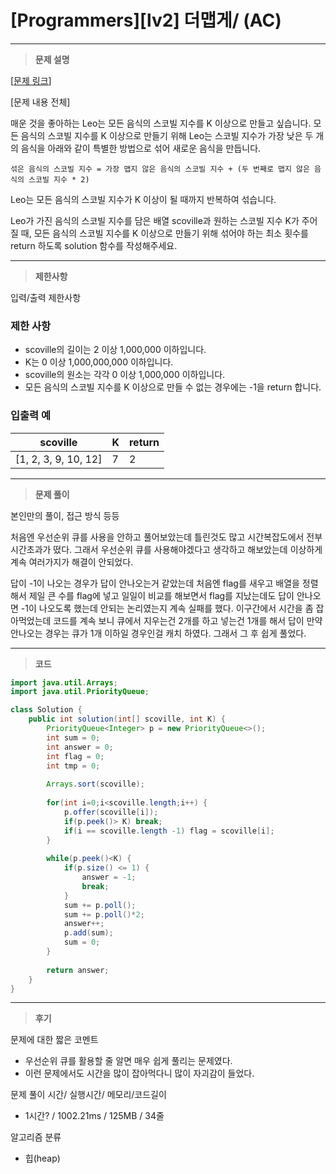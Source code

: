 # [Programmers][lv2] 더맵게/ (AC)

---

> **문제 설명**
> 

[[문제 링크](https://school.programmers.co.kr/learn/courses/30/lessons/42626)]

[문제 내용 전체]

매운 것을 좋아하는 Leo는 모든 음식의 스코빌 지수를 K 이상으로 만들고 싶습니다. 모든 음식의 스코빌 지수를 K 이상으로 만들기 위해 Leo는 스코빌 지수가 가장 낮은 두 개의 음식을 아래와 같이 특별한 방법으로 섞어 새로운 음식을 만듭니다.

`섞은 음식의 스코빌 지수 = 가장 맵지 않은 음식의 스코빌 지수 + (두 번째로 맵지 않은 음식의 스코빌 지수 * 2)`

Leo는 모든 음식의 스코빌 지수가 K 이상이 될 때까지 반복하여 섞습니다.

Leo가 가진 음식의 스코빌 지수를 담은 배열 scoville과 원하는 스코빌 지수 K가 주어질 때, 모든 음식의 스코빌 지수를 K 이상으로 만들기 위해 섞어야 하는 최소 횟수를 return 하도록 solution 함수를 작성해주세요.

---

> **제한사항**
> 

입력/출력 제한사항

### 제한 사항

- scoville의 길이는 2 이상 1,000,000 이하입니다.
- K는 0 이상 1,000,000,000 이하입니다.
- scoville의 원소는 각각 0 이상 1,000,000 이하입니다.
- 모든 음식의 스코빌 지수를 K 이상으로 만들 수 없는 경우에는 -1을 return 합니다.

### 입출력 예

| scoville | K | return |
| --- | --- | --- |
| [1, 2, 3, 9, 10, 12] | 7 | 2 |

---

> **문제 풀이**
> 

본인만의 풀이, 접근 방식 등등

처음엔 우선순위 큐를 사용을 안하고 풀어보았는데 틀린것도 많고 시간복잡도에서 전부 시간초과가 떴다. 그래서 우선순위 큐를 사용해야겠다고 생각하고 해보았는데 이상하게 계속 여러가지가 해결이 안되었다.

답이 -1이 나오는 경우가 답이 안나오는거 같았는데 처음엔 flag를 새우고 배열을 정렬해서 제일 큰 수를 flag에 넣고 일일이 비교를 해보면서  flag를 지났는데도 답이 안나오면 -1이 나오도록 했는데 안되는 논리였는지 계속 실패를 했다. 이구간에서 시간을 좀 잡아먹었는데 코드를 계속 보니 큐에서 지우는건 2개를 하고 넣는건 1개를 해서 답이 만약 안나오는 경우는 큐가 1개 이하일 경우인걸 캐치 하였다. 그래서 그 후 쉽게 풀었다.

---

> **코드**
> 

```java
import java.util.Arrays;
import java.util.PriorityQueue;

class Solution {
    public int solution(int[] scoville, int K) {
        PriorityQueue<Integer> p = new PriorityQueue<>();
        int sum = 0;
		int answer = 0;
		int flag = 0;
        int tmp = 0;
        
        Arrays.sort(scoville);
        
        for(int i=0;i<scoville.length;i++) {
			p.offer(scoville[i]);
            if(p.peek()> K) break;
			if(i == scoville.length -1) flag = scoville[i];
		}
		
		while(p.peek()<K) {
            if(p.size() <= 1) {
				answer = -1;
				break;
			}
			sum += p.poll();
			sum += p.poll()*2;
			answer++;
			p.add(sum);
			sum = 0;
		}
        
        return answer;
    }
}
```

---

> **후기**
> 

문제에 대한 짧은 코멘트

- 우선순위 큐를 활용할 줄 알면 매우 쉽게 풀리는 문제였다.
- 이런 문제에서도 시간을 많이 잡아먹다니 많이 자괴감이 들었다.

문제 풀이 시간/ 실행시간/ 메모리/코드길이

- 1시간? / 1002.21ms / 125MB / 34줄

알고리즘 분류

- 힙(heap)